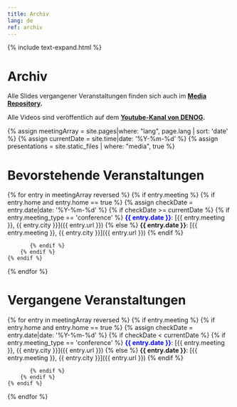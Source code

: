 ```yaml
---
title: Archiv
lang: de
ref: archiv
---
```


{% include text-expand.html %}

# Archiv

Alle Slides vergangener Veranstaltungen finden sich auch im <b>[Media Repository](https://github.com/denog/media).</b> 

Alle Videos sind veröffentlich auf dem <b>[Youtube-Kanal von DENOG](https://www.youtube.com/@DENOG).</b>


{% assign meetingArray = site.pages|where: "lang", page.lang | sort: 'date' %}
{% assign currentDate = site.time|date: '%Y-%m-%d' %}
{% assign presentations = site.static_files | where: "media", true %}

# Bevorstehende Veranstaltungen
{% for entry in meetingArray reversed %}
    {% if entry.meeting %}
        {% if entry.home and entry.home == true %}
            {% assign checkDate = entry.date|date: '%Y-%m-%d' %}
            {% if checkDate >= currentDate %}
                {% if entry.meeting_type == 'conference' %}
<span style="color:blue">**{{ entry.date }}**</span>: [{{ entry.meeting }}, {{ entry.city }}]({{ entry.url }})
                {% else %}
**{{ entry.date }}**: [{{ entry.meeting }}, {{ entry.city }}]({{ entry.url }})
                {% endif %}
<!-- Funktioniert nie und geht immer wieder kaputt: 
<details>
    <summary><b>Slides</b> (click to expand)</summary>
<ul>
		{% for presentation in presentations %}
<li>{{ presentation.path }}</li>
    			{% if presentation.path contains entry.meeting %}
<li><a href="{{ presentation.path }}">{{ presentation.basename | replace: "_", " " }}</a></li>
    			{% endif %}
		{% endfor %}
</ul>
</details> -->
           {% endif %}
        {% endif %}
    {% endif %}
{% endfor %}


# Vergangene Veranstaltungen

{% for entry in meetingArray reversed %}
    {% if entry.meeting %}
        {% if entry.home and entry.home == true %}
            {% assign checkDate = entry.date|date: '%Y-%m-%d' %}
            {% if checkDate < currentDate %}
                {% if entry.meeting_type == 'conference' %}
<span style="color:blue">**{{ entry.date }}**</span>: [{{ entry.meeting }}, {{ entry.city }}]({{ entry.url }})
                {% else %}
**{{ entry.date }}**: [{{ entry.meeting }}, {{ entry.city }}]({{ entry.url }})
                {% endif %}
<!-- Funktioniert nie und geht immer wieder kaputt: 
<details>
    <summary><b>Slides</b> (click to expand)</summary>
<ul>
		{% for presentation in presentations %}
<li>{{ presentation.path }}</li>
    			{% if presentation.path contains entry.meeting %}
<li><a href="{{ presentation.path }}">{{ presentation.basename | replace: "_", " " }}</a></li>
    			{% endif %}
		{% endfor %}
</ul>
</details> -->
           {% endif %}
        {% endif %}
    {% endif %}
{% endfor %}
